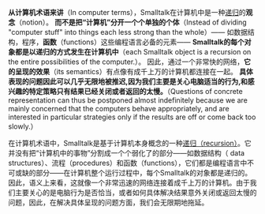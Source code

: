 **从计算机术语来讲**（In computer terms），Smalltalk在计算机中是一种[递归](http://baike.baidu.com/view/96473.htm)的**观念**（notion）。
**而不是把“计算机”分开一个个单独的个体**（Instead of dividing "computer stuff" into things each less strong than the whole）——
如数据结构，程序，**函数**（functions）这些编程语言必备的元素——
**Smalltalk的每个对象都是以递归的方式发生在计算机中**（each Smalltalk object is a recursion on the entire possibilities of the computer.）。
因此，通过一个非常快的网络，**它的呈现的效果**（its semantics）有点像有成千上万的计算机都连接在一起。
**具体表现的问题因此可以几乎无限地被推迟,因为我们主要是关心电脑适当的行为,和感兴趣的特定策略只有结果已经关闭或者返回的太慢。**（Questions of concrete representation can thus be postponed almost indefinitely because we are mainly concerned that the computers behave appropriately, and are interested in particular strategies only if the results are off or come back too slowly.）

在计算机术语中，Smalltalk是基于计算机本身概念的一种[递归（recursion）](http://baike.baidu.com/view/96473.htm)。它并没有把“计算机中的事物”分割成一个个弱化了的部分——如数据结构（ data structures）、流程（procedures）和函数（functions），它们都是编程语言中不可或缺的部分——在计算机整个运行过程中，每个Smalltalk的对象都是递归的。因此，语义上来看，这就像一个非常迅速的网络连接着成千上万的计算机。由于我们主要关心的是电脑行为是否恰当，或者如何具体解决结果意外关闭或返回太慢的问题，因此，在解决具体呈现的问题方面，我们会无限期地拖延。
